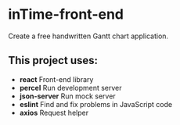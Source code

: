 # inTime-front-end
Create a free handwritten Gantt chart application.

## This project uses:
- **react** Front-end library
- **percel** Run development server
- **json-server** Run mock server
- **eslint** Find and fix problems in JavaScript code
- **axios** Request helper